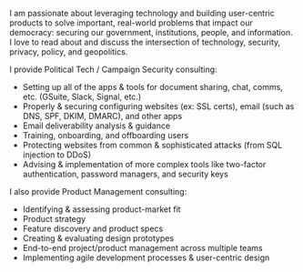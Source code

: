 I am passionate about leveraging technology and building user-centric products to solve important, real-world problems that impact our democracy: securing our government, institutions, people, and information. I love to read about and discuss the intersection of technology, security, privacy, policy, and geopolitics. 


I provide Political Tech / Campaign Security consulting:
- Setting up all of the apps & tools for document sharing, chat, comms, etc.  (GSuite, Slack, Signal, etc.)
- Properly & securing configuring websites (ex: SSL certs), email (such as DNS, SPF, DKIM, DMARC), and other apps
- Email deliverability analysis & guidance
- Training, onboarding, and offboarding users
- Protecting websites from common & sophisticated attacks (from SQL injection to DDoS)
- Advising & implementation of more complex tools like two-factor authentication, password managers, and security keys

I also provide Product Management consulting:
- Identifying & assessing product-market fit
- Product strategy
- Feature discovery and product specs
- Creating & evaluating design prototypes
- End-to-end project/product management across multiple teams
- Implementing agile development processes & user-centric design


